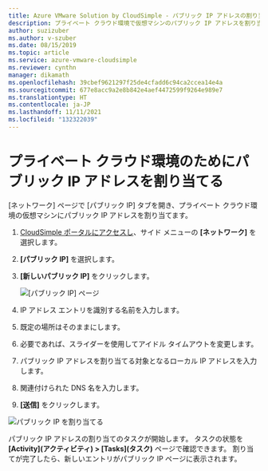 ```yaml
---
title: Azure VMware Solution by CloudSimple - パブリック IP アドレスの割り当て
description: プライベート クラウド環境で仮想マシンのパブリック IP アドレスを割り当てる方法について説明します。
author: suzizuber
ms.author: v-szuber
ms.date: 08/15/2019
ms.topic: article
ms.service: azure-vmware-cloudsimple
ms.reviewer: cynthn
manager: dikamath
ms.openlocfilehash: 39cbef9621297f25de4cfadd6c94ca2ccea14e4a
ms.sourcegitcommit: 677e8acc9a2e8b842e4aef4472599f9264e989e7
ms.translationtype: HT
ms.contentlocale: ja-JP
ms.lasthandoff: 11/11/2021
ms.locfileid: "132322039"
---
```

# <a name="allocate-public-ip-addresses-for-private-cloud-environment"></a>プライベート クラウド環境のためにパブリック IP アドレスを割り当てる

[ネットワーク] ページで [パブリック IP] タブを開き、プライベート クラウド環境の仮想マシンにパブリック IP アドレスを割り当てます。

1. [CloudSimple ポータルにアクセスし](access-cloudsimple-portal.md)、サイド メニューの **[ネットワーク]** を選択します。
2. **[パブリック IP]** を選択します。
3. **[新しいパブリック IP]** をクリックします。

    ![[パブリック IP] ページ](media/public-ips-page.png)

4. IP アドレス エントリを識別する名前を入力します。
5. 既定の場所はそのままにします。
6. 必要であれば、スライダーを使用してアイドル タイムアウトを変更します。
7. パブリック IP アドレスを割り当てる対象となるローカル IP アドレスを入力します。
8. 関連付けられた DNS 名を入力します。
9. **[送信]** をクリックします。

![パブリック IP を割り当てる](media/network-public-ip-allocate.png)

パブリック IP アドレスの割り当てのタスクが開始します。 タスクの状態を **[Activity]\(アクティビティ\) > [Tasks]\(タスク\)** ページで確認できます。 割り当てが完了したら、新しいエントリがパブリック IP ページに表示されます。
